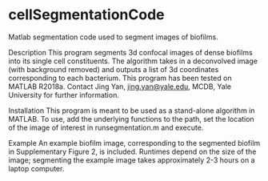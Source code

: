 # cellSegmentationCode
Matlab segmentation code used to segment images of biofilms. 

Description
This program segments 3d confocal images of dense biofilms into its single cell constituents. The algorithm takes in a deconvolved image (with background removed) and outputs a list of 3d coordinates corresponding to each bacterium. This program has been tested on MATLAB R2018a. Contact Jing Yan, jing.yan@yale.edu, MCDB, Yale University for further information.

Installation
This program is meant to be used as a stand-alone algorithm in MATLAB. To use, add the underlying functions to the path, set the location of the image of interest in runsegmentation.m and execute.

Example
An example biofilm image, corresponding to the segmented biofilm in Supplementary Figure 2, is included. Runtimes depend on the size of the image; segmenting the example image takes approximately 2-3 hours on a laptop computer. 

